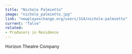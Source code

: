 ```yaml
---
title: "Nichole Palmietto"
image: "nichole_palmietto.jpg"
link: "newplayexchange.org/users/314/nichole-palmietto"
current: "false"
related:
- Producers in Residence
---
```


Horizon Theatre Company

